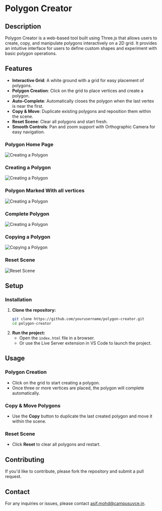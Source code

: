 # Polygon Creator

## Description

Polygon Creator is a web-based tool built using Three.js that allows users to create, copy, and manipulate polygons interactively on a 2D grid. It provides an intuitive interface for users to define custom shapes and experiment with basic polygon operations.

## Features

- **Interactive Grid**: A white ground with a grid for easy placement of polygons.
- **Polygon Creation**: Click on the grid to place vertices and create a polygon.
- **Auto-Complete**: Automatically closes the polygon when the last vertex is near the first.
- **Copy & Move**: Duplicate existing polygons and reposition them within the scene.
- **Reset Scene**: Clear all polygons and start fresh.
- **Smooth Controls**: Pan and zoom support with Orthographic Camera for easy navigation.

### Polygon Home Page
![Creating a Polygon](screenshots/Home_scene.png)

### Creating a Polygon
![Creating a Polygon](screenshots/PolygonVertices.png)

### Polygon Marked With all vertices
![Creating a Polygon](screenshots/PolygonWithAllVertices.png)

### Complete Polygon
![Creating a Polygon](screenshots/PolygonComplete.png)

### Copying a Polygon
![Copying a Polygon](screenshots/CopiedPolygon.png)

### Reset Scene
![Reset Scene](screenshots/Reset_scene.png)

## Setup

### Installation

1. **Clone the repository:**
    ```bash
    git clone https://github.com/yourusername/polygon-creator.git
    cd polygon-creator
    ```
2. **Run the project:**
    - Open the `index.html` file in a browser.
    - Or use the Live Server extension in VS Code to launch the project.

## Usage

### Polygon Creation
- Click on the grid to start creating a polygon.
- Once three or more vertices are placed, the polygon will complete automatically.

### Copy & Move Polygons
- Use the **Copy** button to duplicate the last created polygon and move it within the scene.

### Reset Scene
- Click **Reset** to clear all polygons and restart.

## Contributing

If you'd like to contribute, please fork the repository and submit a pull request.

## Contact

For any inquiries or issues, please contact [asif.mohd@campusuvce.in](mailto:asif.mohd@campusuvce.in).

